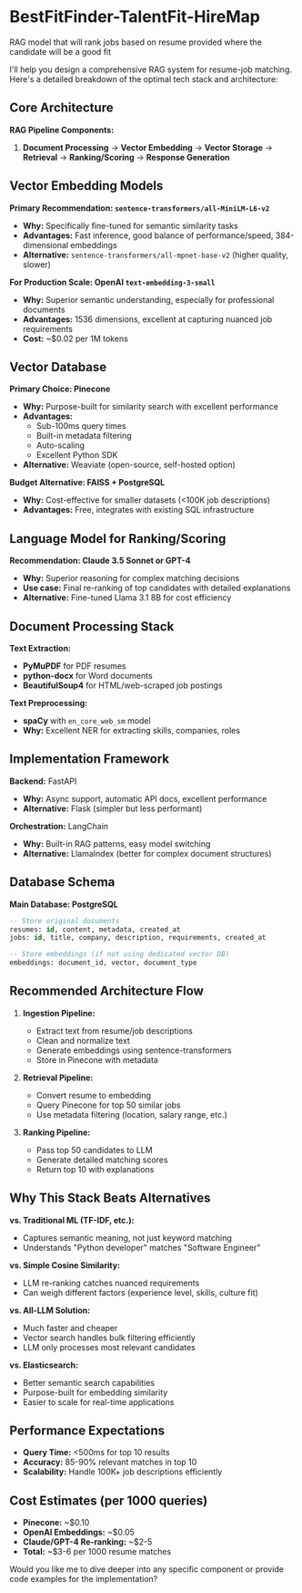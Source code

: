 # BestFitFinder-TalentFit-HireMap
RAG model that will rank jobs based on resume provided where the candidate will be a good fit 

I'll help you design a comprehensive RAG system for resume-job matching. Here's a detailed breakdown of the optimal tech stack and architecture:

## Core Architecture

**RAG Pipeline Components:**
1. **Document Processing** → **Vector Embedding** → **Vector Storage** → **Retrieval** → **Ranking/Scoring** → **Response Generation**

## Vector Embedding Models

**Primary Recommendation: `sentence-transformers/all-MiniLM-L6-v2`**
- **Why:** Specifically fine-tuned for semantic similarity tasks
- **Advantages:** Fast inference, good balance of performance/speed, 384-dimensional embeddings
- **Alternative:** `sentence-transformers/all-mpnet-base-v2` (higher quality, slower)

**For Production Scale: OpenAI `text-embedding-3-small`**
- **Why:** Superior semantic understanding, especially for professional documents
- **Advantages:** 1536 dimensions, excellent at capturing nuanced job requirements
- **Cost:** ~$0.02 per 1M tokens

## Vector Database

**Primary Choice: Pinecone**
- **Why:** Purpose-built for similarity search with excellent performance
- **Advantages:** 
  - Sub-100ms query times
  - Built-in metadata filtering
  - Auto-scaling
  - Excellent Python SDK
- **Alternative:** Weaviate (open-source, self-hosted option)

**Budget Alternative: FAISS + PostgreSQL**
- **Why:** Cost-effective for smaller datasets (<100K job descriptions)
- **Advantages:** Free, integrates with existing SQL infrastructure

## Language Model for Ranking/Scoring

**Recommendation: Claude 3.5 Sonnet or GPT-4**
- **Why:** Superior reasoning for complex matching decisions
- **Use case:** Final re-ranking of top candidates with detailed explanations
- **Alternative:** Fine-tuned Llama 3.1 8B for cost efficiency

## Document Processing Stack

**Text Extraction:**
- **PyMuPDF** for PDF resumes
- **python-docx** for Word documents
- **BeautifulSoup4** for HTML/web-scraped job postings

**Text Preprocessing:**
- **spaCy** with `en_core_web_sm` model
- **Why:** Excellent NER for extracting skills, companies, roles

## Implementation Framework

**Backend:** FastAPI
- **Why:** Async support, automatic API docs, excellent performance
- **Alternative:** Flask (simpler but less performant)

**Orchestration:** LangChain
- **Why:** Built-in RAG patterns, easy model switching
- **Alternative:** LlamaIndex (better for complex document structures)

## Database Schema

**Main Database: PostgreSQL**
```sql
-- Store original documents
resumes: id, content, metadata, created_at
jobs: id, title, company, description, requirements, created_at

-- Store embeddings (if not using dedicated vector DB)
embeddings: document_id, vector, document_type
```

## Recommended Architecture Flow

1. **Ingestion Pipeline:**
   - Extract text from resume/job descriptions
   - Clean and normalize text
   - Generate embeddings using sentence-transformers
   - Store in Pinecone with metadata

2. **Retrieval Pipeline:**
   - Convert resume to embedding
   - Query Pinecone for top 50 similar jobs
   - Use metadata filtering (location, salary range, etc.)

3. **Ranking Pipeline:**
   - Pass top 50 candidates to LLM
   - Generate detailed matching scores
   - Return top 10 with explanations

## Why This Stack Beats Alternatives

**vs. Traditional ML (TF-IDF, etc.):**
- Captures semantic meaning, not just keyword matching
- Understands "Python developer" matches "Software Engineer"

**vs. Simple Cosine Similarity:**
- LLM re-ranking catches nuanced requirements
- Can weigh different factors (experience level, skills, culture fit)

**vs. All-LLM Solution:**
- Much faster and cheaper
- Vector search handles bulk filtering efficiently
- LLM only processes most relevant candidates

**vs. Elasticsearch:**
- Better semantic search capabilities
- Purpose-built for embedding similarity
- Easier to scale for real-time applications

## Performance Expectations

- **Query Time:** <500ms for top 10 results
- **Accuracy:** 85-90% relevant matches in top 10
- **Scalability:** Handle 100K+ job descriptions efficiently

## Cost Estimates (per 1000 queries)

- **Pinecone:** ~$0.10
- **OpenAI Embeddings:** ~$0.05
- **Claude/GPT-4 Re-ranking:** ~$2-5
- **Total:** ~$3-6 per 1000 resume matches

Would you like me to dive deeper into any specific component or provide code examples for the implementation?
